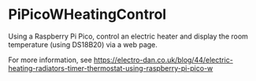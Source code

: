 # PiPicoWHeatingControl
Using a Raspberry Pi Pico, control an electric heater and display the room temperature (using DS18B20) via a web page.

For more information, see https://electro-dan.co.uk/blog/44/electric-heating-radiators-timer-thermostat-using-raspberry-pi-pico-w
